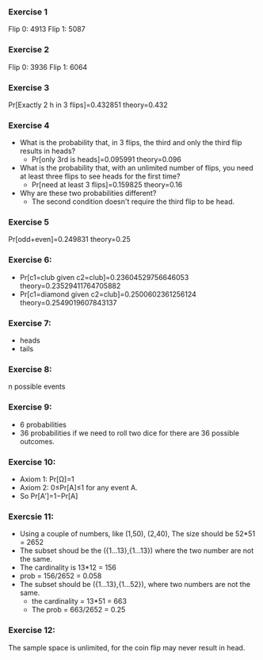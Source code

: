 ### **Exercise 1**

Flip 0: 4913
Flip 1: 5087

### Exercise 2

Flip 0: 3936
Flip 1: 6064

### Exercise 3

Pr[Exactly 2 h in 3 flips]=0.432851  theory=0.432

### Exercise 4

- What is the probability that, in 3 flips, the third and only the third flip results in heads?
  - Pr[only 3rd is heads]=0.095991  theory=0.096
- What is the probability that, with an unlimited number of flips, you need at least three flips to see heads for the first time?
  - Pr[need at least 3 flips]=0.159825  theory=0.16
- Why are these two probabilities different?
  - The second condition doesn't require the third flip to be head.

### Exercise 5

Pr[odd+even]=0.249831  theory=0.25

### Exercise 6:

- Pr[c1=club given c2=club]=0.23604529756646053  theory=0.23529411764705882
- Pr[c1=diamond given c2=club]=0.2500602361256124  theory=0.2549019607843137

### Exercise 7:

- heads
- tails

### Exercise 8:

n possible events

### Exercise 9:

- 6 probabilities
- 36 probabilities if we need to roll two dice for there are 36 possible outcomes.

### Exercise 10:

- Axiom 1: Pr[Ω]=1
- Axiom 2: 0≤Pr[A]≤1 for any event A.
- So Pr[A′]=1−Pr[A]

### Exercsie 11:

- Using a couple of numbers, like (1,50), (2,40), The size should be  52*51 = 2652
- The subset shoud be the ({1...13},{1...13}) where the two number are not the same.
- The cardinality is 13*12 = 156
- prob = 156/2652 = 0.058
- The subset should be ({1...13},{1...52}), where two numbers are not the same.
  -  the cardinality = 13*51 = 663
  - The prob = 663/2652 = 0.25

### Exercise 12:

The sample space is unlimited, for the coin flip may never result in head.
